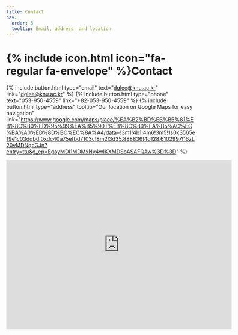 ```yaml
---
title: Contact
nav:
  order: 5
  tooltip: Email, address, and location
---
```


# {% include icon.html icon="fa-regular fa-envelope" %}Contact


{%
  include button.html
  type="email"
  text="dglee@knu.ac.kr"
  link="dglee@knu.ac.kr"
%}
{%
  include button.html
  type="phone"
  text="053-950-4559"
  link="+82-053-950-4559"
%}
{%
  include button.html
  type="address"
  tooltip="Our location on Google Maps for easy navigation"
  link="https://www.google.com/maps/place/%EA%B2%BD%EB%B6%81%EB%8C%80%ED%95%99%EA%B5%90+%EB%8C%80%EA%B5%AC%EC%BA%A0%ED%8D%BC%EC%8A%A4/data=!3m1!4b1!4m6!3m5!1s0x3565e19e1c03ddbd:0xdc40a75efbd7103c!8m2!3d35.888836!4d128.6102997!16zL20vMDNqcGJn?entry=ttu&g_ep=EgoyMDI1MDMxNy4wIKXMDSoASAFQAw%3D%3D"
%}

<iframe src="https://www.google.com/maps/embed?pb=!1m18!1m12!1m3!1d3232.374591589482!2d128.60771941161187!3d35.888840318426574!2m3!1f0!2f0!3f0!3m2!1i1024!2i768!4f13.1!3m3!1m2!1s0x3565e19e1c03ddbd%3A0xdc40a75efbd7103c!2z6rK967aB64yA7ZWZ6rWQIOuMgOq1rOy6oO2NvOyKpA!5e0!3m2!1sko!2skr!4v1742453982930!5m2!1sko!2skr" width="600" height="450" style="border:0;" allowfullscreen="" loading="lazy" referrerpolicy="no-referrer-when-downgrade"></iframe>

